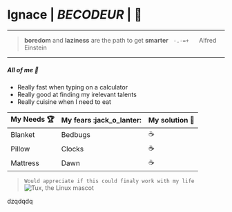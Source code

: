 # Ignace | *BECODEUR* | :construction_worker:
---
> **boredom** and **laziness** are the path to get **smarter** &nbsp;
`-.-=+` &nbsp; &nbsp;&nbsp; Alfred Einstein 
---
#####  All of me :saxophone:
+ Really fast when typing on a calculator
+ Really good at finding my irelevant talents
+ Really cuisine when I need to eat
&nbsp;

| My Needs :trophy: | My fears :jack_o_lanter: | My solution :brain: |
| ------ | ------ | ------ |
| Blanket | Bedbugs | :coffee: |
| Pillow | Clocks | :coffee: |
| Mattress | Dawn | :coffee: |


> `Would appreciate if this could finaly work with my life`
![Tux, the Linux mascot](https://media.tenor.com/eqqPlamdM1gAAAAC/hello-it-have-you-tried.gif)

dzqdqdq





